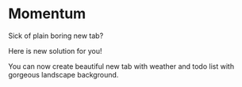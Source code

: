 # Momentum
 Sick of plain boring new tab?
 
 Here is new solution for you!
 
 You can now create beautiful new tab with weather and todo list with gorgeous landscape background.

